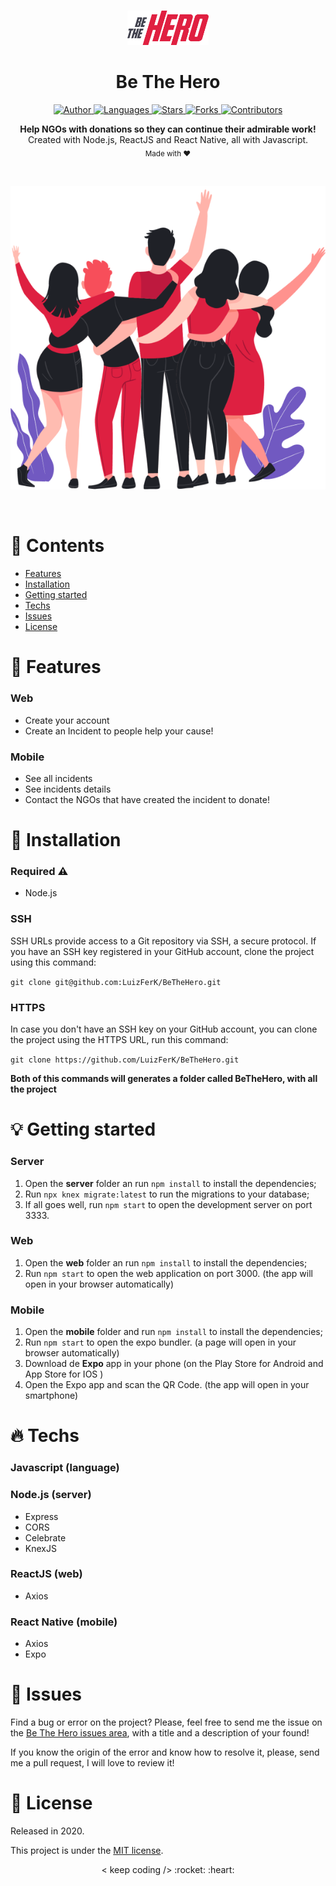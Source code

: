 <br />

<p align="center">
  <img alt="Logo" src="./.github/logo.svg" width="130px" />
</p>

<h1 align="center" style="text-align: center;">Be The Hero</h1>

<p align="center">
	<a href="https://github.com/LuizFerK">
		<img alt="Author" src="https://img.shields.io/badge/author-Luiz%20Fernando-FF872C?style=flat" />
	</a>
	<a href="#">
		<img alt="Languages" src="https://img.shields.io/github/languages/count/LuizFerK/BeTheHero?color=%23FF872C&style=flat-" />
	</a>
	<a href="hhttps://github.com/LuizFerK/BeTheHero/stargazers">
		<img alt="Stars" src="https://img.shields.io/github/stars/LuizFerK/BeTheHero?color=FF872C&style=flat" />
	</a>
	<a href="https://github.com/LuizFerK/BeTheHero/network/members">
		<img alt="Forks" src="https://img.shields.io/github/forks/LuizFerK/BeTheHero?color=%23FF872C&style=flat" />
	</a>
	<a href="https://github.com/LuizFerK/BeTheHero/graphs/contributors">
		<img alt="Contributors" src="https://img.shields.io/github/contributors/LuizFerK/BeTheHero?color=FF872C&style=flat" />
	</a>
</p>

<p align="center">
	<b>Help NGOs with donations so they can continue their admirable work!</b><br />
	<span>Created with Node.js, ReactJS and React Native, all with Javascript.</span><br />
	<sub>Made with ❤️</sub>
</p>

<br />

<p align="center">
  <img alt="Home" src="./.github/heroes.png" />
</p>

<br />

# :pushpin: Contents

- [Features](#rocket-features)
- [Installation](#wrench-installation)
- [Getting started](#bulb-getting-started)
- [Techs](#fire-techs)
- [Issues](#bug-issues)
- [License](#book-license)

# :rocket: Features

### Web

- Create your account
- Create an Incident to people help your cause!

### Mobile

- See all incidents
- See incidents details
- Contact the NGOs that have created the incident to donate!

# :wrench: Installation

### Required :warning:
- Node.js

### SSH

SSH URLs provide access to a Git repository via SSH, a secure protocol. If you have an SSH key registered in your GitHub account, clone the project using this command:

```git clone git@github.com:LuizFerK/BeTheHero.git```

### HTTPS

In case you don't have an SSH key on your GitHub account, you can clone the project using the HTTPS URL, run this command:

```git clone https://github.com/LuizFerK/BeTheHero.git```

**Both of this commands will generates a folder called BeTheHero, with all the project**

# :bulb: Getting started

### Server

1. Open the **server** folder an run ```npm install``` to install the dependencies;
5. Run ```npx knex migrate:latest``` to run the migrations to your database;
7. If all goes well, run ```npm start``` to open the development server on port 3333.

### Web

1. Open the **web** folder an run ```npm install``` to install the dependencies;
2. Run ```npm start``` to open the web application on port 3000. (the app will open in your browser automatically)


### Mobile

1. Open the **mobile** folder and run ```npm install``` to install the dependencies;
2. Run ```npm start``` to open the expo bundler. (a page will open in your browser automatically)
3. Download de **Expo** app in your phone (on the Play Store for Android and App Store for IOS )
4. Open the Expo app and scan the QR Code. (the app will open in your smartphone)

# :fire: Techs

### Javascript (language)

### Node.js (server)
- Express
- CORS
- Celebrate
- KnexJS

### ReactJS (web)
- Axios

### React Native (mobile)
- Axios
- Expo

# :bug: Issues

Find a bug or error on the project? Please, feel free to send me the issue on the [Be The Hero issues area](https://github.com/LuizFerK/BeTheHero/issues), with a title and a description of your found!

If you know the origin of the error and know how to resolve it, please, send me a pull request, I will love to review it!

# :book: License

Released in 2020.

This project is under the [MIT license](https://github.com/LuizFerK/BeTheHero/blob/master/LICENSE).

<p align="center">
	< keep coding /> :rocket: :heart:
</p>
